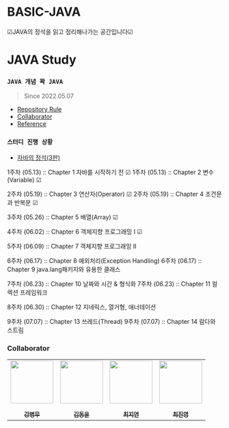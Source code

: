 # BASIC-JAVA
☑JAVA의 정석을 읽고 정리해나가는 공간입니다☑
# JAVA Study
### `JAVA 개념 꽉 JAVA`
> Since 2022.05.07

  - [Repository Rule](#repository-rule)
  - [Collaborator](#collaborator)
  - [Reference](#reference)

### `스터디 진행 상황`
- [자바의 정석(3판)](first-study)

1주차 (05.13) :: Chapter 1 자바를 시작하기 전 ☑
1주차 (05.13) :: Chapter 2 변수(Variable) ☑

2주차 (05.19) :: Chapter 3 연산자(Operator) ☑
2주차 (05.19) :: Chapter 4 조건문과 반복문 ☑

3주차 (05.26) :: Chapter 5 배열(Array) ☑

4주차 (06.02) :: Chapter 6 객체지향 프로그래밍 I ☑

5주차 (06.09) :: Chapter 7 객체지향 프로그래밍 II

6주차 (06.17) :: Chapter 8 예외처리(Exception Handling)
6주차 (06.17) :: Chapter 9 java.lang패키지와 유용한 클래스

7주차 (06.23) :: Chapter 10 날짜와 시간 & 형식화
7주차 (06.23) :: Chapter 11 컬렉션 프레임워크

8주차 (06.30) :: Chapter 12 지네릭스, 열거형, 애너테이션

9주차 (07.07) :: Chapter 13 쓰레드(Thread)
9주차 (07.07) :: Chapter 14 람다와 스트림

### Collaborator

<p align="center">
  
<table align="center" >
   <tr>
        <td align="center"><a href="https://github.com/kingkangkr"><img src="https://github.com/kingkangkr.png" width="100px;" alt=""/><br /><sub><b><br/>강병무</b></sub></a></td>
        <td align="center"><a href="https://github.com/myway00"><img src="https://github.com/myway00.png" width="100px;" alt=""/><br /><sub><b><br/>김동윤</b></sub></a></td>
        <td align="center"><a href="https://github.com/ddongpuri"><img src="https://github.com/ddongpuri.png" width="100px;" alt=""/><br /><sub><b><br/>최지연</b></sub></a></td>
        <td align="center"><a href="https://github.com/wlsdud99"><img src="https://github.com/wlsdud99.png" width="100px;" alt=""/><br /><sub><b><br/>최진영</b></sub></a></td>
   </tr>
</table>

</p>
